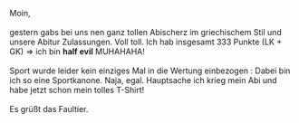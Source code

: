 <html><body><p>Moin,<br>
<br>
gestern gabs bei uns nen ganz tollen Abischerz im griechischem Stil und unsere Abitur Zulassungen. Voll toll. Ich hab insgesamt 333 Punkte (LK + GK) =&gt; ich bin <strong>half evil</strong> MUHAHAHA!<br>
<br>
Sport wurde leider kein einziges Mal in die Wertung einbezogen : Dabei bin ich so eine Sportkanone. Naja, egal. Hauptsache ich krieg mein Abi und habe jetzt schon mein tolles T-Shirt!<br>
<br>
Es grüßt das Faultier.</p></body></html>